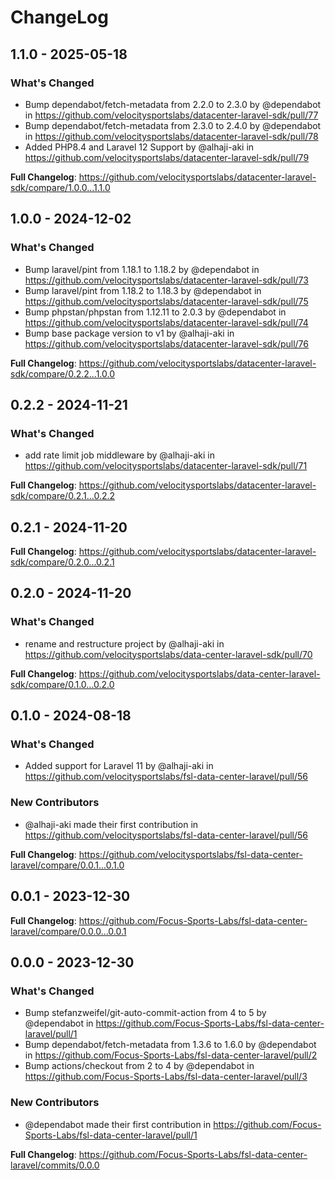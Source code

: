 # ChangeLog

## 1.1.0 - 2025-05-18

### What's Changed

* Bump dependabot/fetch-metadata from 2.2.0 to 2.3.0 by @dependabot in https://github.com/velocitysportslabs/datacenter-laravel-sdk/pull/77
* Bump dependabot/fetch-metadata from 2.3.0 to 2.4.0 by @dependabot in https://github.com/velocitysportslabs/datacenter-laravel-sdk/pull/78
* Added PHP8.4 and Laravel 12 Support by @alhaji-aki in https://github.com/velocitysportslabs/datacenter-laravel-sdk/pull/79

**Full Changelog**: https://github.com/velocitysportslabs/datacenter-laravel-sdk/compare/1.0.0...1.1.0

## 1.0.0 - 2024-12-02

### What's Changed

* Bump laravel/pint from 1.18.1 to 1.18.2 by @dependabot in https://github.com/velocitysportslabs/datacenter-laravel-sdk/pull/73
* Bump laravel/pint from 1.18.2 to 1.18.3 by @dependabot in https://github.com/velocitysportslabs/datacenter-laravel-sdk/pull/75
* Bump phpstan/phpstan from 1.12.11 to 2.0.3 by @dependabot in https://github.com/velocitysportslabs/datacenter-laravel-sdk/pull/74
* Bump base package version to v1 by @alhaji-aki in https://github.com/velocitysportslabs/datacenter-laravel-sdk/pull/76

**Full Changelog**: https://github.com/velocitysportslabs/datacenter-laravel-sdk/compare/0.2.2...1.0.0

## 0.2.2 - 2024-11-21

### What's Changed

* add rate limit job middleware by @alhaji-aki in https://github.com/velocitysportslabs/datacenter-laravel-sdk/pull/71

**Full Changelog**: https://github.com/velocitysportslabs/datacenter-laravel-sdk/compare/0.2.1...0.2.2

## 0.2.1 - 2024-11-20

**Full Changelog**: https://github.com/velocitysportslabs/datacenter-laravel-sdk/compare/0.2.0...0.2.1

## 0.2.0 - 2024-11-20

### What's Changed

* rename and restructure project by @alhaji-aki in https://github.com/velocitysportslabs/data-center-laravel-sdk/pull/70

**Full Changelog**: https://github.com/velocitysportslabs/data-center-laravel-sdk/compare/0.1.0...0.2.0

## 0.1.0 - 2024-08-18

### What's Changed

* Added support for Laravel 11 by @alhaji-aki in https://github.com/velocitysportslabs/fsl-data-center-laravel/pull/56

### New Contributors

* @alhaji-aki made their first contribution in https://github.com/velocitysportslabs/fsl-data-center-laravel/pull/56

**Full Changelog**: https://github.com/velocitysportslabs/fsl-data-center-laravel/compare/0.0.1...0.1.0

## 0.0.1 - 2023-12-30

**Full Changelog**: https://github.com/Focus-Sports-Labs/fsl-data-center-laravel/compare/0.0.0...0.0.1

## 0.0.0 - 2023-12-30

### What's Changed

* Bump stefanzweifel/git-auto-commit-action from 4 to 5 by @dependabot in https://github.com/Focus-Sports-Labs/fsl-data-center-laravel/pull/1
* Bump dependabot/fetch-metadata from 1.3.6 to 1.6.0 by @dependabot in https://github.com/Focus-Sports-Labs/fsl-data-center-laravel/pull/2
* Bump actions/checkout from 2 to 4 by @dependabot in https://github.com/Focus-Sports-Labs/fsl-data-center-laravel/pull/3

### New Contributors

* @dependabot made their first contribution in https://github.com/Focus-Sports-Labs/fsl-data-center-laravel/pull/1

**Full Changelog**: https://github.com/Focus-Sports-Labs/fsl-data-center-laravel/commits/0.0.0

